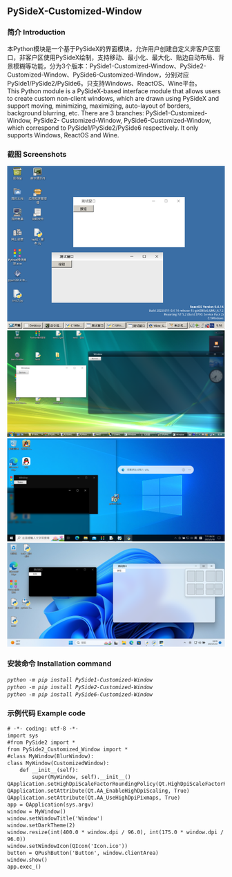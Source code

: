 ## PySideX-Customized-Window
### 简介 Introduction
本Python模块是一个基于PySideX的界面模块，允许用户创建自定义非客户区窗口，非客户区使用PySideX绘制，支持移动、最小化、最大化、贴边自动布局、背景模糊等功能，分为3个版本：PySide1-Customized-Window、PySide2-Customized-Window、PySide6-Customized-Window，分别对应PySide1/PySide2/PySide6。只支持Windows、ReactOS、Wine平台。
<br>
This Python module is a PySideX-based interface module that allows users to create custom non-client windows, which are drawn using PySideX and support moving, minimizing, maximizing, auto-layout of borders, background blurring, etc. There are 3 branches: PySide1-Customized-Window, PySide2- Customized-Window, PySide6-Customized-Window, which correspond to PySide1/PySide2/PySide6 respectively. It only supports Windows, ReactOS and Wine.
### 截图 Screenshots
![ReactOS](./jietu/ReactOS.png)
![WinVista](./jietu/WinVista.png)
![Win10](./jietu/Win10.png)
![Win11](./jietu/Win11.png)
### 安装命令 Installation command
*`python -m pip install PySide1-Customized-Window`*
<br>
*`python -m pip install PySide2-Customized-Window`*
<br>
*`python -m pip install PySide6-Customized-Window`*
### 示例代码 Example code
```
# -*- coding: utf-8 -*-
import sys
#from PySide2 import *
from PySide2_Customized_Window import *
#class MyWindow(BlurWindow):
class MyWindow(CustomizedWindow):
    def __init__(self):
        super(MyWindow, self).__init__()
QApplication.setHighDpiScaleFactorRoundingPolicy(Qt.HighDpiScaleFactorRoundingPolicy.PassThrough)
QApplication.setAttribute(Qt.AA_EnableHighDpiScaling, True)
QApplication.setAttribute(Qt.AA_UseHighDpiPixmaps, True)
app = QApplication(sys.argv)
window = MyWindow()
window.setWindowTitle('Window')
window.setDarkTheme(2)
window.resize(int(400.0 * window.dpi / 96.0), int(175.0 * window.dpi / 96.0))
window.setWindowIcon(QIcon('Icon.ico'))
button = QPushButton('Button', window.clientArea)
window.show()
app.exec_()
```
